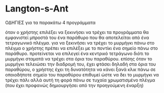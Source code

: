 # Langton-s-Ant
ΟΔΗΓΙΕΣ για τα παρακάτω 4 προγράμματα

όταν ο χρήστης επιλέξει να ξεκινήσει να τρέχει τα προγράμματα
θα εμφανιστεί μπροστά του ένα παράθυρο που θα αποτελείται από ένα τετραγωνικό πλέγμα.
για να ξεκινήσει να τρέχει το μυρμήγκι πάνω στο πλέγμα ο χρήστης πρέπει να επιλέξει
με το ποντίκι ένα σημείο πάνω στο παράθυρο.
προτείνεται να επιλεγεί ένα κεντρικό τετράγωνο διότι το μυρμήγκι σταματά να τρέχει στα όρια του παραθύρου.
επίσης όταν το μυρμήγκι τελειώσει την διαδρομή του, έχει φτάσει δηλαδή στα όρια του παραθύρου,
ο χρήστης έχει τη δυνατότητα να κάνει ξανά κλικ πάνω σε οποιοδήποτε σημείο του παραθύρου επιθυμεί ώστε να
δει το μυρμήγκι να τρέχει πάλι αλλά αυτή τη φορά πάνω σε τυχαία χρωματισμένο πλέγμα (που έχει προφανώς δημιουργήσει
από την προηγούμενη έναρξη)

